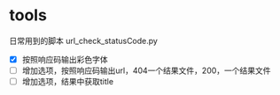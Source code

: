 # tools
日常用到的脚本
url_check_statusCode.py 

- [x] 按照响应码输出彩色字体
- [ ] 增加选项，按照响应码输出url，404一个结果文件，200，一个结果文件
- [ ] 增加选项，结果中获取title

